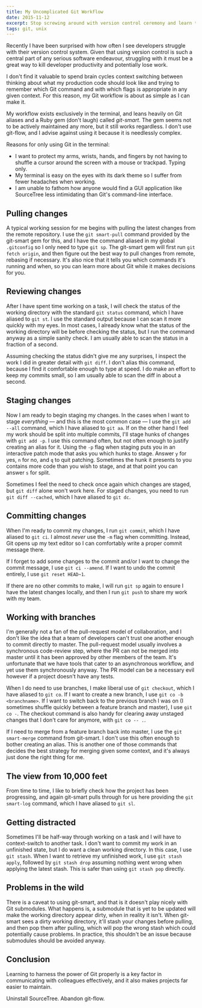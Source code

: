 ```yaml
---
title: My Uncomplicated Git Workflow
date: 2015-11-12
excerpt: Stop screwing around with version control ceremony and learn to love Git from the command line.
tags: git, unix
---
```


<span class="run-in"><span class="drop">R</span>ecently I have been
surprised</span> with how often I see developers struggle with their version
control system. Given that using version control is such a central part of any
serious software endeavour, struggling with it must be a great way to kill
developer productivity and potentially lose work.

I don't find it valuable to spend brain cycles context switching between
thinking about what my production code should look like and trying to remember
which Git command and with which flags is appropriate in any given context. For
this reason, my Git workflow is about as simple as I can make it.

My workflow exists exclusively in the terminal, and leans heavily on Git aliases
and a Ruby gem (don't laugh) called *git-smart*. The gem seems not to be
actively maintained any more, but it still works regardless. I don't use
git-flow, and I advise against using it because it is needlessly complex.

Reasons for only using Git in the terminal:

- I want to protect my arms, wrists, hands, and fingers by not having to shuffle
  a cursor around the screen with a mouse or trackpad. Typing only.
- My terminal is easy on the eyes with its dark theme so I suffer from fewer
  headaches when working.
- I am unable to fathom how anyone would find a GUI application like SourceTree
  less intimidating than Git's command-line interface.

## Pulling changes

A typical working session for me begins with pulling the latest changes from the
remote repository. I use the `git smart-pull` command provided by the git-smart
gem for this, and I have the command aliased in my global `.gitconfig` so I only
need to type `git sp`. The git-smart gem will first run `git fetch origin`, and
then figure out the best way to pull changes from remote, rebasing if necessary.
It's also nice that it tells you which commands it's running and when, so you
can learn more about Git while it makes decisions for you.

## Reviewing changes

After I have spent time working on a task, I will check the status of the
working directory with the standard `git status` command, which I have aliased
to `git st`. I use the standard output because I can scan it more quickly with
my eyes. In most cases, I already know what the status of the working directory
will be before checking the status, but I run the command anyway as a simple
sanity check. I am usually able to scan the status in a fraction of a second.

Assuming checking the status didn't give me any surprises, I inspect the work I
did in greater detail with `git diff`. I don't alias this command, because I
find it comfortable enough to type at speed. I do make an effort to keep my
commits small, so I am usually able to scan the diff in about a second.

## Staging changes

Now I am ready to begin staging my changes. In the cases when I want to stage
*everything* — and this is the most common case — I use the `git add --all`
command, which I have aliased to `git aa`. If on the other hand I feel my work
should be split into multiple commits, I'll stage hunks of changes with `git add
-p`. I use this command often, but not often enough to justify creating an alias
for it. Using the `-p` flag when staging puts you in an interactive patch mode
that asks you which hunks to stage. Answer `y` for yes, `n` for no, and `q` to
quit patching. Sometimes the hunk it presents to you contains more code than you
wish to stage, and at that point you can answer `s` for split.

Sometimes I feel the need to check once again which changes are staged, but `git
diff` alone won't work here. For staged changes, you need to run `git diff
--cached`, which I have aliased to `git dc`.

## Committing changes

When I'm ready to commit my changes, I run `git commit`, which I have aliased to
`git ci`. I almost *never* use the `-m` flag when committing. Instead, Git opens
up my text editor so I can comfortably write a proper commit message there.

If I forget to add some changes to the commit and/or I want to change the commit
message, I use `git ci --amend`. If I want to undo the commit entirely, I use
`git reset HEAD~1`.

If there are no other commits to make, I will run `git sp` again to ensure I
have the latest changes locally, and then I run `git push` to share my work with
my team.

## Working with branches

I'm generally not a fan of the pull-request model of collaboration, and I don't
like the idea that a team of developers can't trust one another enough to commit
directly to master. The pull-request model usually involves a synchronous
code-review step, where the PR can not be merged into master until it has been
approved by other members of the team. It's unfortunate that we have tools that
cater to an asynchronous workflow, and yet use them synchronously anyway. The PR
model can be a necessary evil however if a project doesn't have any tests.

When I do need to use branches, I make liberal use of `git checkout`, which I
have aliased to `git co`. If I want to create a new branch, I use `git co -b
<branchname>`. If I want to switch back to the previous branch I was on (I
sometimes shuffle quickly between a feature branch and master), I use `git co
-`. The checkout command is also handy for clearing away unstaged changes that I
don't care for anymore, with `git co -- .`.

If I need to merge from a feature branch back into master, I use the `git
smart-merge` command from git-smart. I don't use this often enough to bother
creating an alias. This is another one of those commands that decides the best
strategy for merging given some context, and it's always just done the right
thing for me.

## The view from 10,000 feet

From time to time, I like to briefly check how the project has been progressing,
and again git-smart pulls through for us here providing the `git smart-log`
command, which I have aliased to `git sl`.

## Getting distracted

Sometimes I'll be half-way through working on a task and I will have to
context-switch to another task. I don't want to commit my work in an unfinished
state, but I do want a clean working directory. In this case, I use `git stash`.
When I want to retrieve my unfinished work, I use `git stash apply`, followed by
`git stash drop` assuming nothing went wrong when applying the latest stash.
This is safer than using `git stash pop` directly.

## Problems in the wild

There is a caveat to using git-smart, and that is it doesn't play nicely with
Git submodules. What happens is, a submodule that is yet to be updated will make
the working directory appear dirty, when in reality it isn't. When git-smart
sees a dirty working directory, it'll stash your changes before pulling, and
then pop them after pulling, which will pop the wrong stash which could
potentially cause problems. In practice, this shouldn't be an issue because
submodules should be avoided anyway.

## Conclusion

Learning to harness the power of Git properly is a key factor in communicating
with colleagues effectively, and it also makes projects far easier to maintain.

Uninstall SourceTree. Abandon git-flow.
